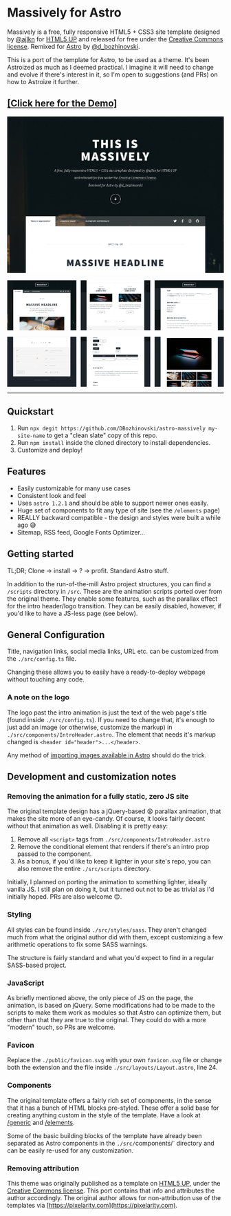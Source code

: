 # Massively for Astro

Massively is a free, fully responsive HTML5 + CSS3 site template designed by [@ajlkn](https://twitter.com/ajlkn) for
[HTML5 UP](https://html5up.net) and released for free under the [Creative Commons license](https://html5up.net/license).
Remixed for [Astro](https://astro.build) by [@d_bozhinovski](https://twitter.com/d_bozhinovski).

This is a port of the template for Astro, to be used as a theme. It's been Astroized as much as I deemed practical. I
imagine it will need to change and evolve if there's interest in it, so I'm open to suggestions (and PRs) on how to
Astroize it further.

## [\[Click here for the Demo\]](https://astro-massively.darko.io)

![intro.png](./intro.png)

<div style="display: flex; justify-content: space-between; padding-bottom: 15px;">
  <img style="width: 32%;" src="./heading.png" />
  <img style="width: 32%;" src="./posts.png" />
  <img style="width: 32%;" src="./typography.png" />
</div>
<div style="display: flex; justify-content: space-between;">
  <img style="width: 32%;" src="./footer.png" />
  <img style="width: 32%;" src="./buttons.png" />
  <img style="width: 32%;" src="./image-grid.png" />
</div>

---

## Quickstart

1. Run `npx degit https://github.com/DBozhinovski/astro-massively my-site-name` to get a "clean slate" copy of this
   repo.
2. Run `npm install` inside the cloned directory to install dependencies.
3. Customize and deploy!

## Features

- Easily customizable for many use cases
- Consistent look and feel
- Uses `astro 1.2.1` and should be able to support newer ones easily.
- Huge set of components to fit any type of site (see the `/elements` page)
- REALLY backward compatible - the design and styles were built a while ago :sweat_smile:
- Sitemap, RSS feed, Google Fonts Optimizer...

## Getting started

TL;DR; Clone -> install -> ? -> profit. Standard Astro stuff.

In addition to the run-of-the-mill Astro project structures, you can find a `/scripts` directory in `/src`. These are
the animation scripts ported over from the original theme. They enable some features, such as the parallax effect for
the intro header/logo transition. They can be easily disabled, however, if you'd like to have a JS-less page (see
below).

## General Configuration

Title, navigation links, social media links, URL etc. can be customized from the `./src/config.ts` file.

Changing these allows you to easily have a ready-to-deploy webpage without touching any code.

### A note on the logo

The logo past the intro animation is just the text of the web page's title (found inside `./src/config.ts`). If you need
to change that, it's enough to just add an image (or otherwise, customize the markup) in
`./src/components/IntroHeader.astro`. The element that needs it's markup changed is `<header id="header">...</header>`.

Any method of [importing images available in Astro](https://docs.astro.build/en/guides/images/) should do the trick.

## Development and customization notes

### Removing the animation for a fully static, zero JS site

The original template design has a jQuery-based 😧 parallax animation, that makes the site more of an eye-candy. Of
course, it looks fairly decent without that animation as well. Disabling it is pretty easy:

1. Remove all `<script>` tags from `./src/components/IntroHeader.astro`
2. Remove the conditional element that renders if there's an intro prop passed to the component.
3. As a bonus, if you'd like to keep it lighter in your site's repo, you can also remove the entire `./src/scripts`
   directory.

Initially, I planned on porting the animation to something lighter, ideally vanilla JS. I still plan on doing it, but it
turned out not to be as trivial as I'd initially hoped. PRs are also welcome 😊.

### Styling

All styles can be found inside `./src/styles/sass`. They aren't changed much from what the original author did with
them, except customizing a few arithmetic operations to fix some SASS warnings.

The structure is fairly standard and what you'd expect to find in a regular SASS-based project.

### JavaScript

As briefly mentioned above, the only piece of JS on the page, the animation, is based on jQuery. Some modifications had
to be made to the scripts to make them work as modules so that Astro can optimize them, but other than that they are
true to the original. They could do with a more "modern" touch, so PRs are welcome.

### Favicon

Replace the `./public/favicon.svg` with your own `favicon.svg` file or change both the extension and the file inside
`./src/layouts/Layout.astro`, line 24.

### Components

The original template offers a fairly rich set of components, in the sense that it has a bunch of HTML blocks
pre-styled. These offer a solid base for creating anything custom in the style of the template. Have a look at
[/generic](https://astro-massively.darko.io/generic/) and [/elements](https://astro-massively.darko.io/elements/).

Some of the basic building blocks of the template have already been separated as Astro components in the
`./src/`components/` directory and can be easily re-used for any customization.

### Removing attribution

This theme was originally published as a template on [HTML5 UP](https://html5up.net), under the
[Creative Commons license](https://html5up.net/license). This port contains that info and attributes the author
accordingly. The original author allows for non-attribution use of the templates via
[https://pixelarity.com](https://pixelarity.com).
